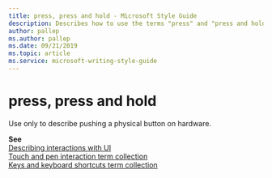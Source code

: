 ```yaml
---
title: press, press and hold - Microsoft Style Guide
description: Describes how to use the terms "press" and "press and hold" in Microsoft content.
author: pallep
ms.author: pallep
ms.date: 09/21/2019
ms.topic: article
ms.service: microsoft-writing-style-guide
---
```


# press, press and hold

Use only to describe pushing a physical button on hardware.

**See**  
[Describing interactions with UI](~/procedures-instructions/describing-interactions-with-ui.md)  
[Touch and pen interaction term collection](~/a-z-word-list-term-collections/term-collections/touch-pen-interaction-terms.md)  
[Keys and keyboard shortcuts term collection](~/a-z-word-list-term-collections/term-collections/keys-keyboard-shortcuts.md)  
